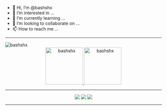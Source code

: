 - 👋 Hi, I’m @bashshx
- 👀 I’m interested in ...
- 🌱 I’m currently learning ...
- 💞️ I’m looking to collaborate on ...
- 📫 How to reach me ...

<hr>
<img src="https://komarev.com/ghpvc/?username=bashshx&label=Profile%20views&color=0e75b6&style=flat" alt="bashshx" />
<div align="center">
  <a href="https://github.com/bashshx">
  <img height="120em" src="https://github-readme-stats.vercel.app/api?username=bashshx&show_icons=true&theme=dark&locale=en" alt="bashshx"/>
  <img height="120em" src="https://github-readme-stats.vercel.app/api/top-langs?username=bashshx&show_icons=true&theme=dark&locale=en&layout=compact" alt="bashshx"/>
</div>
<hr>
<div align="center"> 
  <a href="" target="_blank"><img src="https://img.shields.io/badge/YouTube-FF0000?style=for-the-badge&logo=youtube&logoColor=white" target="_blank"></a>
  <a href="" target="_blank"><img src="https://img.shields.io/badge/-Instagram-%23E4405F?style=for-the-badge&logo=instagram&logoColor=white" target="_blank"></a>
 	<a href = "mailto:luis.santos.sh.x@gmail.com"><img src="https://img.shields.io/badge/-Gmail-%23333?style=for-the-badge&logo=gmail&logoColor=white" target="_blank"></a>
</div>
<hr>

<!---
bashshx/bashshx is a ✨ special ✨ repository because its `README.md` (this file) appears on your GitHub profile.
You can click the Preview link to take a look at your changes.
--->
